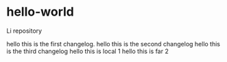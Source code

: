 # hello-world
Li repository

hello this is the first changelog.
hello this is the second changelog
hello this is the third changelog
hello this is local 1
hello this is far 2
